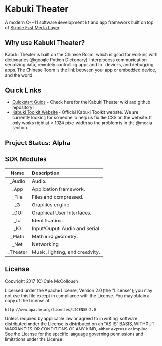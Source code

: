 # Kabuki Theater
A modern C++11 software development kit and app framework built on top of [Simple Fast Media Layer](http://www.sfml-dev.org/).

## Why use Kabuki Theater?

Kabuki Theater is built on the Chinese Room, which is good for working with dictionaries (@google Python Dictionary), interprocess communication, serializing data, remotely controlling apps and IoT devices, and debugging apps. The Chinese Room is the link between your app or embedded device, and the world.

## Quick Links
* [Quickstart Guide](https://github.com/Kabuki-Toolkit/Kabuki-Theater/wiki/Quickstart-Guide.md) - 
    Check here for the Kabuki Theater wiki and github repository!
* [Kabuki Toolkit Website](https://kabuki-toolkit.github.io/) - Official Kabuki Toolkit website. We are currently 
    looking for someone to help us fix the CSS on the website. It only works right at < 1024 pixel width so the 
    problem is in the @media section.

## Project Status: Alpha

## SDK Modules
| Name     | Description |
|:--------:|:------------|
| _Audio   | Audio.|
| _App     | Application framework.|
| _File    | Files and compressed.|
| _G       | Graphics engine.|
| _GUI     | Graphical User Interfaces.|
| _Id      | Identification.|
| _IO      | Input/Ouput: Audio and Serial.|
| _Math    | Math and geometry.|
| _Net     | Networking.|
| _Theater | Music, lighting, and creativity.|

## License
Copyright 2017 (C) [Cale McCollough](mailto:calemccollough@gmail.com)

Licensed under the Apache License, Version 2.0 (the "License");
you may not use this file except in compliance with the License.
You may obtain a copy of the License at

    http://www.apache.org/licenses/LICENSE-2.0

Unless required by applicable law or agreed to in writing, software
distributed under the License is distributed on an "AS IS" BASIS,
WITHOUT WARRANTIES OR CONDITIONS OF ANY KIND, either express or implied.
See the License for the specific language governing permissions and
limitations under the License.

